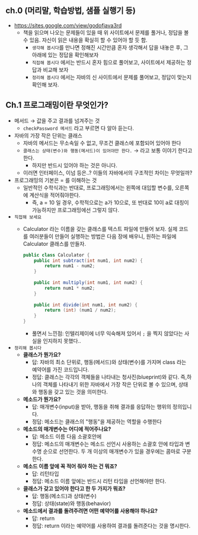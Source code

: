 ## ch.0 (머리말, 학습방법, 샘플 실행기 등)

- https://sites.google.com/view/godofjava3rd
    - 책을 읽으며 나오는 문제들이 있을 때 위 사이트에서 문제를 풀거나, 정답을 볼 수 있음. 자신이 읽은 내용을 확실히 할 수 있어야 할 듯 함.
        - `생각해 봅시다`를 만나면 정해진 시간만큼 혼자 생각해서 답을 내놓은 후, 그 아래에 있는 정답을 확인해보자
        - `직접해 봅시다` 에서는 반드시 혼자 힘으로 풀어보고, 사이트에서 제공하는 정답과 비교해 보자
        - `정리해 봅시다` 에서는 자바의 신 사이트에서 문제를 풀어보고, 정답이 맞는지 확인해 보자.

## Ch.1 프로그래밍이란 무엇인가?

- 메서드 → 값을 주고 결과를 넘겨주는 것
    - `checkPassword 메서드` 라고 부르면 다 알아 듣는다.
- 자바의 가장 작은 단위는 클래스
    - 자바의 메서드는 무소속일 수 없고, 무조건 클래스에 포함되어 있어야 한다
    - `클래스는 상태(변수)와 행동(메서드)이 있어야만 한다.` → 라고 보통 이야기 한다고 한다.
        - 하지만 반드시 있어야 하는 것은 아니다.
    - 이러면 인터페이스, 이넘 등은..? 이들의 자바에서의 구조적인 차이는 무엇일까?
- 프로그래밍의 기본은 = 를 이해하는 것
    - 일반적인 수학식과는 반대로, 프로그래밍에서는 왼쪽에 대입할 변수를, 오른쪽에 계산식을 적어줘야한다.
        - 즉, a = 10 일 경우, 수학적으로는 a가 10으로, 또 반대로 10이 a로 대칭이 가능하지만 프로그래밍에선 그렇지 않다.
- `직접해 보세요`
    - Calculator 라는 이름을 갖는 클래스를 텍스트 파일에 만들어 보자. 실제 코드를 여러분들이 만들어 실행하는 방법은 다음 장에 배우니, 원하는 파일에 Calculator 클래스를 만들자.

        ```java
        public class Calculator {
        	public int subtract(int num1, int num2) {
        		return num1 - num2;
        	}
        	
        	public int multiply(int num1, int num2) {
        		return num1 * num2;
        	}
        	
        	public int divide(int num1, int num2) {
        		return (int) (num1 / num2);
        	}
        }
        ```

        - 풀면서 느낀점: 인텔리제이에 너무 익숙해져 있어서 `;` 을 찍지 않았다는 사실을 인지하지 못했다..
- `정리해 봅시다`
    - **클래스가 뭔가요?**
        - 답: 자바의 최소 단위로, 행동(메서드)와 상태(변수)를 가지며 class 라는 예약어를 가진 코드입니다.
        - 정답: 클래스는 각각의 객체들을 나타내는 청사진(blueprint)와 같다. 즉,하나의 객체를 나타내기 위한 자바에서 가장 작은 단위로 볼 수 있으며, 상태와 행동을 갖고 있는 것을 의미한다.
    - **메소드가 뭔가요?**
        - 답: 매개변수(input)을 받아, 행동을 취해 결과를 응답하는 행위의 정의입니다.
        - 정답: 메소드는 클래스의 "행동"을 제공하는 역할을 수행한다
    - **메소드의 매개변수는 어디에 적어주나요?**
        - 답: 메소드 이름 다음 소괄호안에
        - 정답: 메소드의 매개변수는 메소드 선언시 사용하는 소괄호 안에 타입과 변수명 순으로 선언한다. 두 개 이상의 매개변수가 있을 경우에는 콤마로 구분한다.
    - **메소드 이름 앞에 꼭 적어 줘야 하는 건 뭐죠?**
        - 답: 리턴타입
        - 정답: 메소드 이름 앞에는 반드시 리턴 타입을 선언해야만 한다.
    - **클래스가 갖고 있어야 한다고 한 두 가지가 뭐죠?**
        - 답: 행동(메소드)과 상태(변수)
        - 정답: 상태(state)와 행동(behavior)
    - **메소드에서 결과를 돌려주려면 어떤 예약어를 사용해야 하나요?**
        - 답: return
        - 정답: return 이라는 예약어를 사용하여 결과를 돌려준다는 것을 명시한다.
